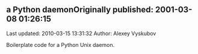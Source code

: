 ## a Python daemonOriginally published: 2001-03-08 01:26:15 
Last updated: 2010-03-15 13:31:32 
Author: Alexey Vyskubov 
 
Boilerplate code for a Python Unix daemon.